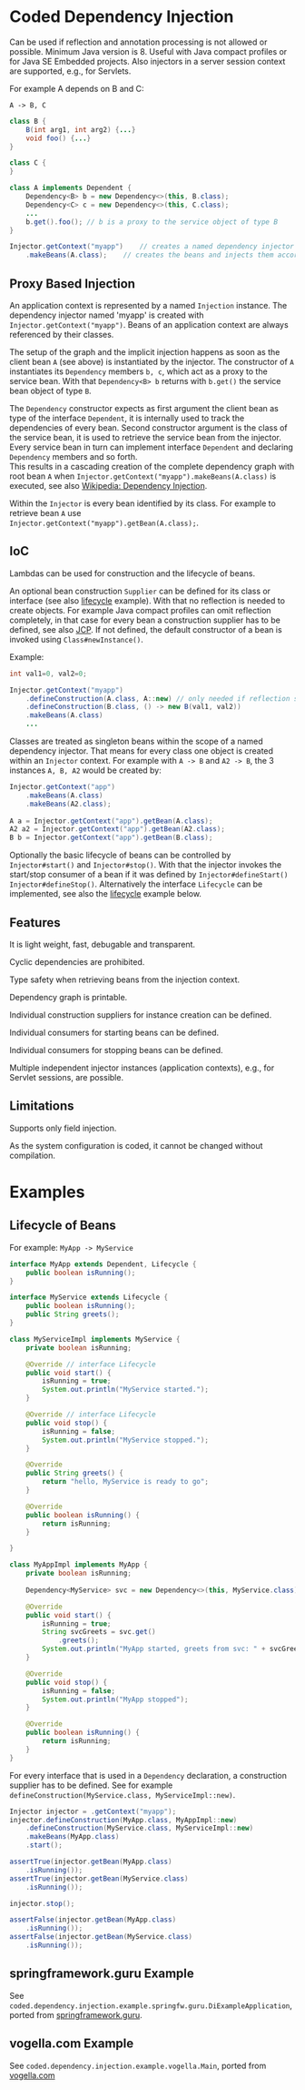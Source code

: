 # Coded Dependency Injection

Can be used if reflection and annotation processing is not allowed or possible.
Minimum Java version is 8. 
Useful with Java compact profiles or for Java SE Embedded projects. 
Also injectors in a server session context are supported, e.g., for Servlets.

For example A depends on B and C:

```
A -> B, C
```

```Java
class B {
	B(int arg1, int arg2) {...}
	void foo() {...}
}

class C {
}

class A implements Dependent {
	Dependency<B> b = new Dependency<>(this, B.class);
	Dependency<C> c = new Dependency<>(this, C.class);
	...
	b.get().foo(); // b is a proxy to the service object of type B
}

Injector.getContext("myapp")	// creates a named dependency injector
	.makeBeans(A.class);	// creates the beans and injects them accordingly

```

## Proxy Based Injection

An application context is represented by a named `Injection` instance.
The dependency injector named 'myapp' is created with `Injector.getContext("myapp")`. 
Beans of an application context are always referenced by their classes.
  
The setup of the graph and the implicit injection happens as soon as the client bean `A` (see above) is instantiated by the injector.
The constructor of `A` instantiates its `Dependency` members `b, c`, which act as a proxy to the service bean. 
With that `Dependency<B> b` returns with `b.get()` the service bean object of type `B`.

The `Dependency` constructor expects as first argument the client bean as type of the interface `Dependent`, 
it is internally used to track the dependencies of every bean. 
Second constructor argument is the class of the service bean, it is used to retrieve the service bean from the injector. 
Every service bean in turn can implement interface `Dependent` and declaring `Dependency` members and so forth.  
This results in a cascading creation of the complete dependency graph with root bean `A` when `Injector.getContext("myapp").makeBeans(A.class)` is executed, see also [Wikipedia: Dependency Injection](https://en.wikipedia.org/wiki/Dependency_injection).

Within the `Injector` is every bean identified by its class. For example to retrieve bean `A` use  
`Injector.getContext("myapp").getBean(A.class);`.

## IoC

Lambdas can be used for construction and the lifecycle of beans.

An optional bean construction `Supplier` can be defined for its class or interface (see also [lifecycle](#lifecycle-of-beans) example).
With that no reflection is needed to create objects. For example Java compact profiles can omit reflection completely, 
in that case for every bean a construction supplier has to be defined, see also [JCP](https://www.oracle.com/java/technologies/javase-embedded/compact-profiles-overview.html).
If not defined, the default constructor of a bean is invoked using `Class#newInstance()`. 

Example:

```Java
int val1=0, val2=0;

Injector.getContext("myapp")
	.defineConstruction(A.class, A::new) // only needed if reflection should/cannot be used
	.defineConstruction(B.class, () -> new B(val1, val2))
	.makeBeans(A.class)
	...
```

Classes are treated as singleton beans within the scope of a named dependency injector. 
That means for every class one object is created within an `Injector` context.
For example with `A -> B` and `A2 -> B`, the 3 instances `A, B, A2` would be created by:

```Java
Injector.getContext("app")
	.makeBeans(A.class)
	.makeBeans(A2.class);
	
A a = Injector.getContext("app").getBean(A.class);
A2 a2 = Injector.getContext("app").getBean(A2.class);
B b = Injector.getContext("app").getBean(B.class);
```

Optionally the basic lifecycle of beans can be controlled by `Injector#start()` and `Injector#stop()`.
With that the injector invokes the start/stop consumer of a bean if it was defined by `Injector#defineStart()`
`Injector#defineStop()`. 
Alternatively the interface `Lifecycle` can be implemented, see also the [lifecycle](#lifecycle-of-beans) example below.

## Features

It is light weight, fast, debugable and transparent.

Cyclic dependencies are prohibited.

Type safety when retrieving beans from the injection context.

Dependency graph is printable.

Individual construction suppliers for instance creation can be defined.

Individual consumers for starting beans can be defined.

Individual consumers for stopping beans can be defined.

Multiple independent injector instances (application contexts), e.g., for Servlet sessions, are possible.

## Limitations

Supports only field injection.

As the system configuration is coded, it cannot be changed without compilation.

# Examples

## Lifecycle of Beans

For example: `MyApp -> MyService`

```Java
interface MyApp extends Dependent, Lifecycle {
	public boolean isRunning();
}

interface MyService extends Lifecycle {
	public boolean isRunning();
	public String greets();
}

class MyServiceImpl implements MyService {
	private boolean isRunning;

	@Override // interface Lifecycle
	public void start() {
		isRunning = true;
		System.out.println("MyService started.");
	}

	@Override // interface Lifecycle
	public void stop() {
		isRunning = false;
		System.out.println("MyService stopped.");
	}

	@Override
	public String greets() {
		return "hello, MyService is ready to go";
	}

	@Override
	public boolean isRunning() {
		return isRunning;
	}

}

class MyAppImpl implements MyApp {
	private boolean isRunning;
	
	Dependency<MyService> svc = new Dependency<>(this, MyService.class); // svc.get() can also be inlined

	@Override
	public void start() {
		isRunning = true;
		String svcGreets = svc.get()
			.greets();
		System.out.println("MyApp started, greets from svc: " + svcGreets);
	}

	@Override
	public void stop() {
		isRunning = false;
		System.out.println("MyApp stopped");
	}

	@Override
	public boolean isRunning() {
		return isRunning;
	}
}
```

For every interface that is used in a `Dependency` declaration, a construction supplier has to be defined.
See for example `defineConstruction(MyService.class, MyServiceImpl::new)`.

```Java
Injector injector = .getContext("myapp");
injector.defineConstruction(MyApp.class, MyAppImpl::new)
	.defineConstruction(MyService.class, MyServiceImpl::new)
	.makeBeans(MyApp.class)
	.start();

assertTrue(injector.getBean(MyApp.class)
	.isRunning());
assertTrue(injector.getBean(MyService.class)
	.isRunning());

injector.stop();

assertFalse(injector.getBean(MyApp.class)
	.isRunning());
assertFalse(injector.getBean(MyService.class)
	.isRunning());
```

## springframework.guru Example

See `coded.dependency.injection.example.springfw.guru.DiExampleApplication`, ported from 
[springframework.guru](https://springframework.guru/dependency-injection-example-using-spring/).


## vogella.com Example

See `coded.dependency.injection.example.vogella.Main`, ported from
[vogella.com](https://www.vogella.com/tutorials/SpringDependencyInjection/article.html)
